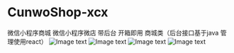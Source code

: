 # CunwoShop-xcx
微信小程序商城 微信小程序微店 带后台 开箱即用 商城类（后台接口基于java 管理使用react）
![Image text](http://pibmlznha.bkt.clouddn.com/02.png)
![Image text](http://pibmlznha.bkt.clouddn.com/03.png)
![Image text](http://pibmlznha.bkt.clouddn.com/04.png)
![Image text](http://pibmlznha.bkt.clouddn.com/%E4%B8%BB%E5%9B%BE.png)
